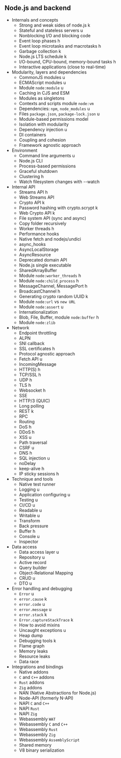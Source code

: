 ## Node.js and backend

- Internals and concepts
  - Strong and weak sides of node.js k
  - Stateful and stateless servers u
  - Nonblocking I/O and blocking code
  - Event loop phases h
  - Event loop microtasks and macrotasks h
  - Garbage collection k
  - Node.js LTS schedule k
  - I/O-bound, CPU-bound, memory-bound tasks h
  - Interactive applications (close to real-time)
- Modularity, layers and dependencies
  - CommonJS modules u
  - ECMAScript modules u
  - Module `node:module` u
  - Caching in CJS and ESM
  - Modules as singletons
  - Contexts and scripts module `node:vm`
  - Dependencies: `npm`, `node_modules` u
  - Files `package.json`, `package-lock.json` u
  - Module-based permissions model
  - Isolation with modularity
  - Dependency injection u
  - DI containers
  - Coupling and cohesion
  - Framework agnostic approach
- Environment
  - Command line arguments u
  - Node.js CLI
  - Process-based permissions
  - Graceful shutdown
  - Clustering h
  - Watch filesystem changes with --watch
- Internal API
  - Streams API h
  - Web Streams API
  - Crypto API k
  - Password hashing with crypto.scrypt k
  - Web Crypto API k
  - File system API (sync and async)
  - Copy folder recursively
  - Worker threads h
  - Performance hooks
  - Native fetch and nodejs/undici
  - async_hooks
  - AsyncLocalStorage
  - AsyncResource
  - Deprecated domain API
  - Node.js single executable
  - SharedArrayBuffer
  - Module `node:worker_threads` h
  - Module `node:child_process` h
  - MessageChannel, MessagePort h
  - BroadcastChannel h
  - Generating crypto random UUID k
  - Module `node:url` vs `new URL`
  - Module `node:assert` u
  - Internationalization
  - Blob, File, Buffer, module `node:buffer` h
  - Module `node:zlib`
- Network
  - Endpoint throttling
  - ALPN
  - SNI callback
  - SSL certificates h
  - Protocol agnostic approach
  - Fetch API u
  - IncomingMessage
  - HTTP(S) h
  - TCP/SSL h
  - UDP h
  - TLS h
  - Websocket h
  - SSE
  - HTTP/3 (QUIC)
  - Long polling
  - REST k
  - RPC
  - Routing
  - DoS h
  - DDoS h
  - XSS u
  - Path traversal
  - CSRF u
  - DNS h
  - SQL injection u
  - noDelay
  - keep-alive h
  - IP sticky sessions h
- Technique and tools
  - Native test runner
  - Logging u
  - Application configuring u
  - Testing u
  - CI/CD u
  - Readable u
  - Writable u
  - Transform
  - Back pressure
  - Buffer h
  - Console u
  - Inspector
- Data access
  - Data access layer u
  - Repository u
  - Active record
  - Query builder
  - Object-Relational Mapping
  - CRUD u
  - DTO u
- Error handling and debugging
  - `Error` u
  - `error.cause` k
  - `error.code` u
  - `error.message` u
  - `error.stack` k
  - `Error.captureStackTrace` k
  - How to avoid mixins
  - Uncaught exceptions u
  - Heap dump
  - Debugging tools k
  - Flame graph
  - Memory leaks
  - Resource leaks
  - Data race
- Integrations and bindings
  - Native addons
  - `C` and `C++` addons
  - `Rust` addons
  - `Zig` addons
  - NAN (Native Abstractions for Node.js)
  - Node-API (formerly N-API)
  - NAPI `C` and `C++`
  - NAPI `Rust`
  - NAPI `Zig`
  - Webassembly `WAT`
  - Webassembly `C` and `C++`
  - Webassembly `Rust`
  - Webassembly `Zig`
  - Webassembly `AssemblyScript`
  - Shared memory
  - V8 binary serialization
